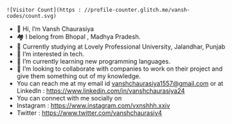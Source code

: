 ```
![Visitor Count](https : //profile-counter.glitch.me/vansh-codes/count.svg)
```



- 👋 Hi, I’m Vansh Chaurasiya 
- 🏘 I belong from Bhopal , Madhya Pradesh.
- 🏫 Currently studying at Lovely Professional University, Jalandhar, Punjab
- 👀 I’m interested in tech.
- 🌱 I’m currently learning new programming languages.
- 💞️ I’m looking to collaborate with companies to work on their project and give them something out of my knowledge.
- You can reach me at my email id vanshchaurasiya1557@gmail.com or at LinkedIn : https://www.linkedin.com/in/vanshchaurasiya24
- You can connect with me socially on
- Instagram : https://www.instagram.com/vxnshhh.xxiv
- Twitter : https://www.twitter.com/vanshchaurasiy4

<!---
vansh-codes/vansh-codes is a ✨ special ✨ repository because its `README.md` (this file) appears on your GitHub profile.
You can click the Preview link to take a look at your changes.
--->
